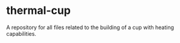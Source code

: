 # thermal-cup
A repository for all files related to the building of a cup with heating capabilities.
